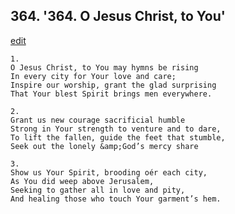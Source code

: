 
## 364.  '364. O Jesus Christ, to You'
[edit](https://docs.google.com/document/d/146TuVC_zktaAzD1fryty0uuNgDHXQ3ck/edit?mode=html)






    1.
    O Jesus Christ, to You may hymns be rising
    In every city for Your love and care;
    Inspire our worship, grant the glad surprising
    That Your blest Spirit brings men everywhere.

    2.
    Grant us new courage sacrificial humble
    Strong in Your strength to venture and to dare,
    To lift the fallen, guide the feet that stumble,
    Seek out the lonely &amp;God’s mercy share

    3.
    Show us Your Spirit, brooding oér each city,
    As You did weep above Jerusalem,
    Seeking to gather all in love and pity,
    And healing those who touch Your garment’s hem.
